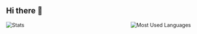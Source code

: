 ## Hi there 👋


<img alt="Stats" align="left" src="https://github-readme-stats.vercel.app/api?username=Schumert&show_icons=true&theme=transparent&hide_border=true" rank_icon=github />
<img alt="Most Used Languages" align="right" src="https://github-readme-stats.vercel.app/api/top-langs/?username=Schumert&show_icons=true&theme=transparent&hide_border=true" />
<!--
Here are some ideas to get you started:

- 🔭 I’m currently working on ...
- 🌱 I’m currently learning ...
- 👯 I’m looking to collaborate on ...
- 🤔 I’m looking for help with ...
- 💬 Ask me about ...
- 📫 How to reach me: ...
- 😄 Pronouns: ...
- ⚡ Fun fact: ...
-->

